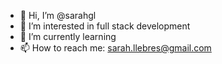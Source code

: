 - 👋 Hi, I’m @sarahgl
- 👀 I’m interested in full stack development
- 🌱 I’m currently learning 
- 📫 How to reach me: sarah.llebres@gmail.com
